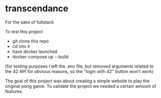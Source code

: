 # transcendance
For the sake of fullstack

To test this project 
 - git clone this repo
 - cd into it
 - have docker launched
 - docker-compose up --build


(for testing purposes I left the .env file, but removed arguments related to the 42 API for obvious reasons, so the "login with 42" button won't work)

The goal of this project was about creating a simple website to play the original pong game. 
To validate the project we needed a certain amount of features. 

